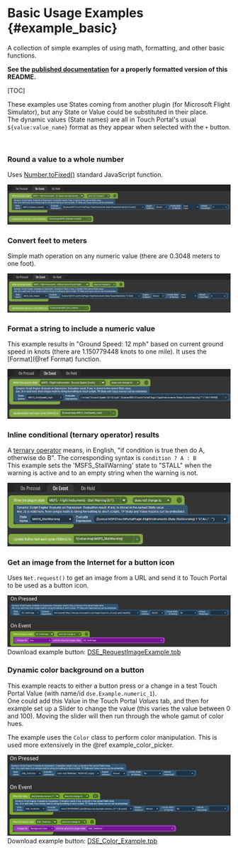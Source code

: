 # Basic Usage Examples {#example_basic}
A collection of simple examples of using math, formatting, and other basic functions.

<div class="hide-on-site">

**See the [published documentation](https://dse.tpp.max.paperno.us/example_basic.html) for a properly formatted version of this README.**
</div>

[TOC]

These examples use States coming from another plugin (for Microsoft Flight Simulator), but any State or Value could be substituted in their place.<br />
The dynamic values (State names) are all in Touch Portal's usual `${value:value_name}` format as they appear when selected with the `+` button.

<br clear="all" />

### Round a value to a whole number
Uses [Number.toFixed()](https://developer.mozilla.org/en-US/docs/Web/JavaScript/Reference/Global_Objects/Number/toFixed) standard JavaScript function.

<a href="ex_basic_round.png" target="image" title="Click for full version in new window."><img src="ex_basic_round.png" /></a>

### Convert feet to meters
Simple math operation on any numeric value (there are 0.3048 meters to one foot).

<a href="ex_basic_convert_value.png" target="image" title="Click for full version in new window."><img src="ex_basic_convert_value.png" /></a>

### Format a string to include a numeric value
This example results in "Ground Speed: 12 mph" based on current ground speed in knots (there are 1.150779448 knots to one mile). It uses the [Format](@ref Format) function.

<a href="ex_basic_format_number.png" target="image" title="Click for full version in new window."><img src="ex_basic_format_number.png" /></a>

### Inline conditional (ternary operator) results
A [ternary operator](https://developer.mozilla.org/en-US/docs/Web/JavaScript/Reference/Operators/Conditional_Operator) means,
in English, "if condition is true then do A, otherwise do B". The corresponding syntax is `condition ? A : B`<br />
This example sets the 'MSFS_StallWarning' state to "STALL" when the warning is active and to an empty string when the warning is not.

<a href="ex_basic_ternary_string.png" target="image" title="Click for full version in new window."><img src="ex_basic_ternary_string.png" /></a>

### Get an image from the Internet for a button icon
Uses `Net.request()` to get an image from a URL and send it to Touch Portal to be used as a button icon.

<a href="ex_basic_request_image.png" target="image" title="Click for full version in new window."><img src="ex_basic_request_image.png" /></a><br/>
Download example button: <a href="https://github.com/mpaperno/DSEP4TP/tree/main/resources/examples/basic/DSE_RequestImageExample.tpb">DSE_RequestImageExample.tpb</a>

### Dynamic color background on a button
This example reacts to either a button press or a change in a test Touch Portal Value (with name/id `dse.Example.numeric_1`).<br />
One could add this Value in the Touch Portal _Values_ tab, and then for example set up a Slider to change the value (this varies the value between 0 and 100).
Moving the slider will then run through the whole gamut of color hues.

The example uses the `Color` class to perform color manipulation. This is used more extensively in the @ref example_color_picker.

<a href="ex_basic_dynamic_color.png" target="image" title="Click for full version in new window."><img src="ex_basic_dynamic_color.png" /></a><br/>
Download example button: <a href="https://github.com/mpaperno/DSEP4TP/tree/main/resources/examples/basic/DSE_Color_Example.tpb">DSE_Color_Example.tpb</a>
